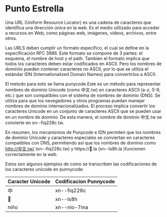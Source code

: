 # Punto Estrella
Una URL (Uniform Resource Locator) es una cadena de caracteres que identifica una dirección única en la web. Es el medio utilizado para acceder a recursos en Web, como páginas web, imágenes, videos, archivos, entre otros.

Las URLS deben cumplir un formato específico, el cual se define en la especificación RFC 3986. Este formato se compone de 3 partes: el esquema, el nombre de host y el path. Tambien el formato implica que todos los caracteres deben estar codificados en ASCII. Pero los nombres de dominiio pueden contener caracteres no ASCII, por lo que se utiliza el estándar IDN (Internationalized Domain Names) para convertirlos a ASCII. 

El metodo para esto se llama punycode.Este es un método para representar nombres de dominio Unicode (como 中文.tw) en caracteres ASCII (a-z, 0-9, etc.) que son compatibles con el sistema de nombres de dominio (DNS). Se utiliza para que los navegadores y otros programas puedan manejar nombres de dominio internacionalizados. El proceso implica convertir los caracteres Unicode en un conjunto de caracteres ASCII que se pueden usar en un nombre de dominio. De esta manera, el nombre de dominio 中文.tw se convierte en xn--fiq228c.tw. 

En resumen, los mecanismos de Punycode e IDN permiten que los nombres de dominio Unicode y caracteres especiales se conviertan en caracteres compatibles con DNS, permitiendo así que los nombres de dominio como http://中文.tw/ (xn--fiq228c.tw) y https://💩.la (xn--ls8h.la )funcionen correctamente en la web.

Estos son algunos ejemplos de como se transcriben las codificaciones de los caracteres unicode en punnycode:

| Caracter Unicode | Codificacion Punnycode |
| --- | --- |
| 中 | xn--fiq228c |
| 💩 | xn--ls8h |
| niño | xn--nio-7ma |

